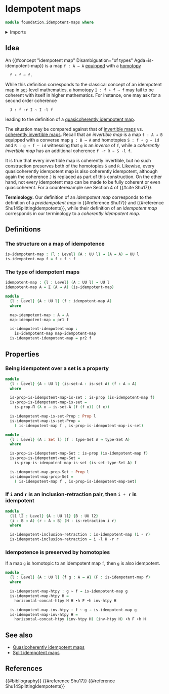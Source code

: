 # Idempotent maps

```agda
module foundation.idempotent-maps where
```

<details><summary>Imports</summary>

```agda
open import foundation.dependent-pair-types
open import foundation.homotopy-algebra
open import foundation.universe-levels
open import foundation.whiskering-homotopies-composition

open import foundation-core.function-types
open import foundation-core.homotopies
open import foundation-core.propositions
open import foundation-core.retractions
open import foundation-core.sets
```

</details>

## Idea

An
{{#concept "idempotent map" Disambiguation="of types" Agda=is-idempotent-map}}
is a map `f : A → A` [equipped](foundation.structure.md) with a
[homotopy](foundation-core.homotopies.md)

```text
  f ∘ f ~ f.
```

While this definition corresponds to the classical concept of an idempotent map
in [set](foundation-core.sets.md)-level mathematics, a homotopy `I : f ∘ f ~ f`
may fail to be coherent with itself in higher mathematics. For instance, one may
ask for a second order coherence

```text
  J : f ·r I ~ I ·l f
```

leading to the definition of a
[quasicoherently idempotent map](foundation.quasicoherently-idempotent-maps.md).

The situation may be compared against that of
[invertible maps](foundation-core.invertible-maps.md) vs.
[coherently invertible maps](foundation-core.coherently-invertible-maps.md).
Recall that an _invertible map_ is a map `f : A → B` equipped with a converse
map `g : B → A` and homotopies `S : f ∘ g ~ id` and `R : g ∘ f ~ id` witnessing
that `g` is an _inverse_ of `f`, while a _coherently invertible map_ has an
additional coherence `f ·r R ~ S ·l f`.

It is true that every invertible map is coherently invertible, but no such
construction preserves both of the homotopies `S` and `R`. Likewise, every
quasicoherently idempotent map is also coherently idempotent, although again the
coherence `J` is replaced as part of this construction. On the other hand, not
every idempotent map can be made to be fully coherent or even quasicoherent. For
a counterexample see Section 4 of {{#cite Shu17}}.

**Terminology.** Our definition of an _idempotent map_ corresponds to the
definition of a _preidempotent map_ in {{#reference Shu17}} and
{{#reference Shu14SplittingIdempotents}}, while their definition of an
_idempotent map_ corresponds in our terminology to a _coherently idempotent
map_.

## Definitions

### The structure on a map of idempotence

```agda
is-idempotent-map : {l : Level} {A : UU l} → (A → A) → UU l
is-idempotent-map f = f ∘ f ~ f
```

### The type of idempotent maps

```agda
idempotent-map : {l : Level} (A : UU l) → UU l
idempotent-map A = Σ (A → A) (is-idempotent-map)

module _
  {l : Level} {A : UU l} (f : idempotent-map A)
  where

  map-idempotent-map : A → A
  map-idempotent-map = pr1 f

  is-idempotent-idempotent-map :
    is-idempotent-map map-idempotent-map
  is-idempotent-idempotent-map = pr2 f
```

## Properties

### Being idempotent over a set is a property

```agda
module _
  {l : Level} {A : UU l} (is-set-A : is-set A) (f : A → A)
  where

  is-prop-is-idempotent-map-is-set : is-prop (is-idempotent-map f)
  is-prop-is-idempotent-map-is-set =
    is-prop-Π (λ x → is-set-A (f (f x)) (f x))

  is-idempotent-map-is-set-Prop : Prop l
  is-idempotent-map-is-set-Prop =
    ( is-idempotent-map f , is-prop-is-idempotent-map-is-set)

module _
  {l : Level} (A : Set l) (f : type-Set A → type-Set A)
  where

  is-prop-is-idempotent-map-Set : is-prop (is-idempotent-map f)
  is-prop-is-idempotent-map-Set =
    is-prop-is-idempotent-map-is-set (is-set-type-Set A) f

  is-idempotent-map-prop-Set : Prop l
  is-idempotent-map-prop-Set =
    ( is-idempotent-map f , is-prop-is-idempotent-map-Set)
```

### If `i` and `r` is an inclusion-retraction pair, then `i ∘ r` is idempotent

```agda
module _
  {l1 l2 : Level} {A : UU l1} {B : UU l2}
  (i : B → A) (r : A → B) (H : is-retraction i r)
  where

  is-idempotent-inclusion-retraction : is-idempotent-map (i ∘ r)
  is-idempotent-inclusion-retraction = i ·l H ·r r
```

### Idempotence is preserved by homotopies

If a map `g` is homotopic to an idempotent map `f`, then `g` is also idempotent.

```agda
module _
  {l : Level} {A : UU l} {f g : A → A} (F : is-idempotent-map f)
  where

  is-idempotent-map-htpy : g ~ f → is-idempotent-map g
  is-idempotent-map-htpy H =
    horizontal-concat-htpy H H ∙h F ∙h inv-htpy H

  is-idempotent-map-inv-htpy : f ~ g → is-idempotent-map g
  is-idempotent-map-inv-htpy H =
    horizontal-concat-htpy (inv-htpy H) (inv-htpy H) ∙h F ∙h H
```

## See also

- [Quasicoherently idempotent maps](foundation.quasicoherently-idempotent-maps.md)
- [Split idempotent maps](foundation.split-idempotent-maps.md)

## References

{{#bibliography}} {{#reference Shu17}} {{#reference Shu14SplittingIdempotents}}
